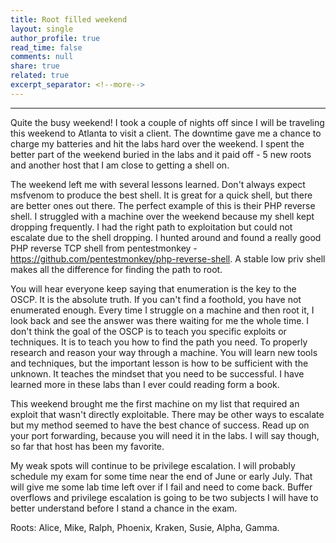 ```yaml
---
title: Root filled weekend
layout: single
author_profile: true
read_time: false
comments: null
share: true
related: true
excerpt_separator: <!--more-->
---
```

_______________________________________________________________________________________________________________________________________
Quite the busy weekend! I took a couple of nights off since I will be traveling this weekend to Atlanta to visit a client. The downtime gave me a chance to charge my batteries and hit the labs hard over the weekend. I spent the better part of the weekend buried in the labs and it paid off - 5 new roots and another host that I am close to getting a shell on. 
<!--more-->
The weekend left me with several lessons learned. Don't always expect msfvenom to produce the best shell. It is great for a quick shell, but there are better ones out there. The perfect example of this is their PHP reverse shell. I struggled with a machine over the weekend because my shell kept dropping frequently. I had the right path to exploitation but could not escalate due to the shell dropping. I hunted around and found a really good PHP reverse TCP shell from pentestmonkey - https://github.com/pentestmonkey/php-reverse-shell. A stable low priv shell makes all the difference for finding the path to root. 

You will hear everyone keep saying that enumeration is the key to the OSCP. It is the absolute truth. If you can't find a foothold, you have not enumerated enough. Every time I struggle on a machine and then root it, I look back and see the answer was there waiting for me the whole time. I don't think the goal of the OSCP is to teach you specific exploits or techniques. It is to teach you how to find the path you need. To properly research and reason your way through a machine. You will learn new tools and techniques, but the important lesson is how to be sufficient with the unknown. It teaches the mindset that you need to be successful. I have learned more in these labs than I ever could reading form a book. 

This weekend brought me the first machine on my list that required an exploit that wasn't directly exploitable. There may be other ways to escalate but my method seemed to have the best chance of success. Read up on your port forwarding, because you will need it in the labs. I will say though, so far that host has been my favorite. 

My weak spots will continue to be privilege escalation. I will probably schedule my exam for some time near the end of June or early July. That will give me some lab time left over if I fail and need to come back. Buffer overflows and privilege escalation is going to be two subjects I will have to better understand before I stand a chance in the exam.

Roots: Alice, Mike, Ralph, Phoenix, Kraken, Susie, Alpha, Gamma.
